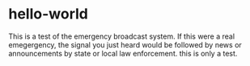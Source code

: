 # hello-world

This is a test of the emergency broadcast system. 
If this were a real emegergency, the signal you just heard would be followed by news or announcements by state or local law enforcement. 
this is only a test.

